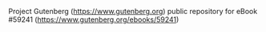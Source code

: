 Project Gutenberg (https://www.gutenberg.org) public repository for
eBook #59241 (https://www.gutenberg.org/ebooks/59241)
